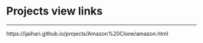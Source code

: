 <h1>Projects view links</h1>
<hr>
<p>https://ijaihari.github.io/projects/Amazon%20Clone/amazon.html</p>
